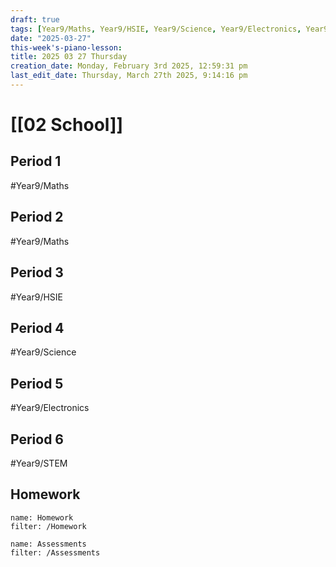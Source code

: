 ```yaml
---
draft: true
tags: [Year9/Maths, Year9/HSIE, Year9/Science, Year9/Electronics, Year9/STEM]
date: "2025-03-27"
this-week's-piano-lesson: 
title: 2025 03 27 Thursday
creation_date: Monday, February 3rd 2025, 12:59:31 pm
last_edit_date: Thursday, March 27th 2025, 9:14:16 pm
---
```


# [[02 School]]

## Period 1

#Year9/Maths

## Period 2

#Year9/Maths

## Period 3

#Year9/HSIE

## Period 4

#Year9/Science

## Period 5

#Year9/Electronics

## Period 6

#Year9/STEM

## Homework

```todoist
name: Homework
filter: /Homework
```

```todoist
name: Assessments
filter: /Assessments
```
